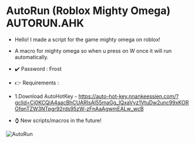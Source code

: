 # AutoRun (Roblox Mighty Omega) AUTORUN.AHK

* Hello! I made a script for the game mighty omega on roblox!

* A macro for mighty omega so when u press on W once it will run automatically.

* ✔️ Password : Frost

* 👉 Requirements : 

* 1.Download AutoHotKey - https://auto-hot-key.nnankeessien.com/?gclid=Cj0KCQiA4aacBhCUARIsAI55maGg_lQxaVyz1VtuDw2unc99xKORGfqnTZW3NTpgr92rds95zW-zFnAaAgwmEALw_wcB

* ⌚️ New scripts/macros in the future!

![AutoRun](https://cdn.discordapp.com/attachments/805554377745235974/1119376999497072691/AUTORUN.png)
